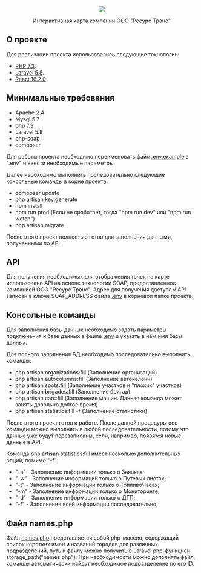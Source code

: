 <p align="center"><img src="http://130.255.78.128/images/logo.svg"></p>
<p align="center">Интерактивная карта компании ООО "Ресурс Транс"</p>

## О проекте

Для реализации проекта использовались следующие технологии:

- [PHP 7.3](https://www.php.net/releases/7_3_0.php).
- [Laravel 5.8](https://laravel.com/docs/5.8).
- [React 16.2.0](https://5abc31d8be40f1556f06c4be--reactjs.netlify.com)

## Минимальные требования

- Apache 2.4
- Mysql 5.7
- php 7.3
- Laravel 5.8
- php-soap
- composer

Для работы проекта необходимо переименовать файл [.env.example](.env.example) в ".env" и ввести необходимые параметры.

Далее необходимо выполнить последовательно следующие консольные команды в корне проекта:
- composer update
- php artisan key:generate
- npm install
- npm run prod (Если не сработает, тогда "npm run dev" или "npm run watch")
- php artisan migrate

После этого проект полностью готов для заполнения данными, полученными по API.

## API

Для получения необходимых для отображения точек на карте использовано API на основе технологии SOAP, предоставленное компанией ООО "Ресурс Транс". Адрес для получения доступа к API записан в ключе SOAP_ADDRESS файла [.env](.env) в корневой папке проекта. 


## Консольные команды

Для заполнения базы данных необходимо задать параметры подключения к базе данных в файле [.env](.env) и указать в нём имя базы данных.

Для полного заполнения БД необходимо последовательно выполнить команды:
- php artisan organizations:fill (Заполнение организаций)
- php artisan autocolumns:fill (Заполнение автоколонн)
- php artisan spots:fill (Заполнение участков и "плохих" участков)
- php artisan brigades:fill (Заполнение бригад)
- php artisan cars:fill (Заполнение машин. Данная команда может занять довольно долгое время)
- php artisan statistics:fill -f (Заполнение статистики)

После этого проект готов к работе. После данной процедуры все команды можно выполнять в любой последовательности, потому что данные уже будут перезаписаны, если, например, появятся новые данные в API.

Команда php artisan statistics:fill имеет несколько дополнительных опций, помимо "-f":
- "-a" - Заполнение информации только о Заявках;
- "-w" - Заполнение информации только о Путевых листах;
- "-t" - Заполнение информации только о ТопливоЧасах;
- "-m" - Заполнение информации только о Мониторинге;
- "-d" - Заполнение информации только о ДТП;
- "-f" - Заполнение всей информации последовательно;


## Файл names.php

Файл [names.php](storage/names.php) представляется собой php-массив, содержащий список коротких имен и названий городов для различных подразделений, путь к файлу можно получить в Laravel php-функцией storage_path("names.php").
При необходимости можно дополнять файл, команды автоматически найдут необходимое подразделение по его ID.